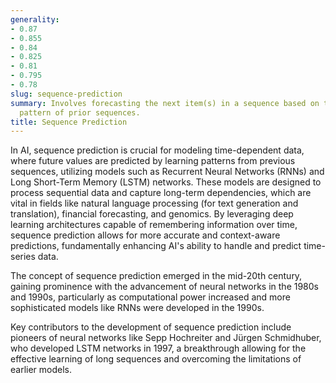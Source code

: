 ```yaml
---
generality:
- 0.87
- 0.855
- 0.84
- 0.825
- 0.81
- 0.795
- 0.78
slug: sequence-prediction
summary: Involves forecasting the next item(s) in a sequence based on the observed
  pattern of prior sequences.
title: Sequence Prediction
---
```


In AI, sequence prediction is crucial for modeling time-dependent data, where future values are predicted by learning patterns from previous sequences, utilizing models such as Recurrent Neural Networks (RNNs) and Long Short-Term Memory (LSTM) networks. These models are designed to process sequential data and capture long-term dependencies, which are vital in fields like natural language processing (for text generation and translation), financial forecasting, and genomics. By leveraging deep learning architectures capable of remembering information over time, sequence prediction allows for more accurate and context-aware predictions, fundamentally enhancing AI's ability to handle and predict time-series data.

The concept of sequence prediction emerged in the mid-20th century, gaining prominence with the advancement of neural networks in the 1980s and 1990s, particularly as computational power increased and more sophisticated models like RNNs were developed in the 1990s.

Key contributors to the development of sequence prediction include pioneers of neural networks like Sepp Hochreiter and Jürgen Schmidhuber, who developed LSTM networks in 1997, a breakthrough allowing for the effective learning of long sequences and overcoming the limitations of earlier models.